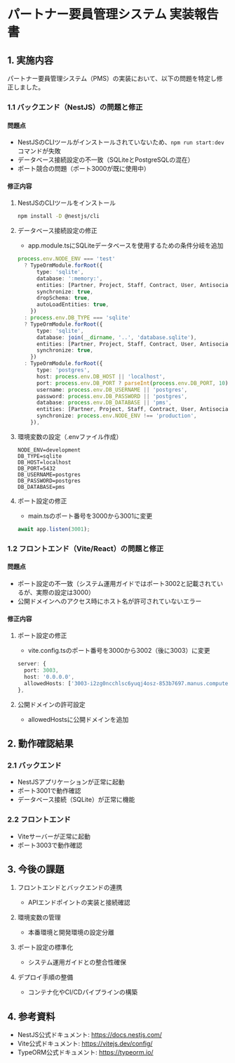 # パートナー要員管理システム 実装報告書

## 1. 実施内容

パートナー要員管理システム（PMS）の実装において、以下の問題を特定し修正しました。

### 1.1 バックエンド（NestJS）の問題と修正

#### 問題点
- NestJSのCLIツールがインストールされていないため、`npm run start:dev`コマンドが失敗
- データベース接続設定の不一致（SQLiteとPostgreSQLの混在）
- ポート競合の問題（ポート3000が既に使用中）

#### 修正内容
1. NestJSのCLIツールをインストール
   ```bash
   npm install -D @nestjs/cli
   ```

2. データベース接続設定の修正
   - app.module.tsにSQLiteデータベースを使用するための条件分岐を追加
   ```typescript
   process.env.NODE_ENV === 'test'
     ? TypeOrmModule.forRoot({
         type: 'sqlite',
         database: ':memory:',
         entities: [Partner, Project, Staff, Contract, User, AntisocialCheck, BaseContract, ContactPerson],
         synchronize: true,
         dropSchema: true,
         autoLoadEntities: true,
       })
     : process.env.DB_TYPE === 'sqlite'
     ? TypeOrmModule.forRoot({
         type: 'sqlite',
         database: join(__dirname, '..', 'database.sqlite'),
         entities: [Partner, Project, Staff, Contract, User, AntisocialCheck, BaseContract, ContactPerson],
         synchronize: true,
       })
     : TypeOrmModule.forRoot({
         type: 'postgres',
         host: process.env.DB_HOST || 'localhost',
         port: process.env.DB_PORT ? parseInt(process.env.DB_PORT, 10) : 5432,
         username: process.env.DB_USERNAME || 'postgres',
         password: process.env.DB_PASSWORD || 'postgres',
         database: process.env.DB_DATABASE || 'pms',
         entities: [Partner, Project, Staff, Contract, User, AntisocialCheck, BaseContract, ContactPerson],
         synchronize: process.env.NODE_ENV !== 'production',
       }),
   ```

3. 環境変数の設定（.envファイル作成）
   ```
   NODE_ENV=development
   DB_TYPE=sqlite
   DB_HOST=localhost
   DB_PORT=5432
   DB_USERNAME=postgres
   DB_PASSWORD=postgres
   DB_DATABASE=pms
   ```

4. ポート設定の修正
   - main.tsのポート番号を3000から3001に変更
   ```typescript
   await app.listen(3001);
   ```

### 1.2 フロントエンド（Vite/React）の問題と修正

#### 問題点
- ポート設定の不一致（システム運用ガイドではポート3002と記載されているが、実際の設定は3000）
- 公開ドメインへのアクセス時にホスト名が許可されていないエラー

#### 修正内容
1. ポート設定の修正
   - vite.config.tsのポート番号を3000から3002（後に3003）に変更
   ```typescript
   server: {
     port: 3003,
     host: '0.0.0.0',
     allowedHosts: ['3003-i2zg0ncchlsc6yuqj4osz-853b7697.manus.computer'],
   },
   ```

2. 公開ドメインの許可設定
   - allowedHostsに公開ドメインを追加

## 2. 動作確認結果

### 2.1 バックエンド
- NestJSアプリケーションが正常に起動
- ポート3001で動作確認
- データベース接続（SQLite）が正常に機能

### 2.2 フロントエンド
- Viteサーバーが正常に起動
- ポート3003で動作確認

## 3. 今後の課題

1. フロントエンドとバックエンドの連携
   - APIエンドポイントの実装と接続確認

2. 環境変数の管理
   - 本番環境と開発環境の設定分離

3. ポート設定の標準化
   - システム運用ガイドとの整合性確保

4. デプロイ手順の整備
   - コンテナ化やCI/CDパイプラインの構築

## 4. 参考資料

- NestJS公式ドキュメント: https://docs.nestjs.com/
- Vite公式ドキュメント: https://vitejs.dev/config/
- TypeORM公式ドキュメント: https://typeorm.io/
